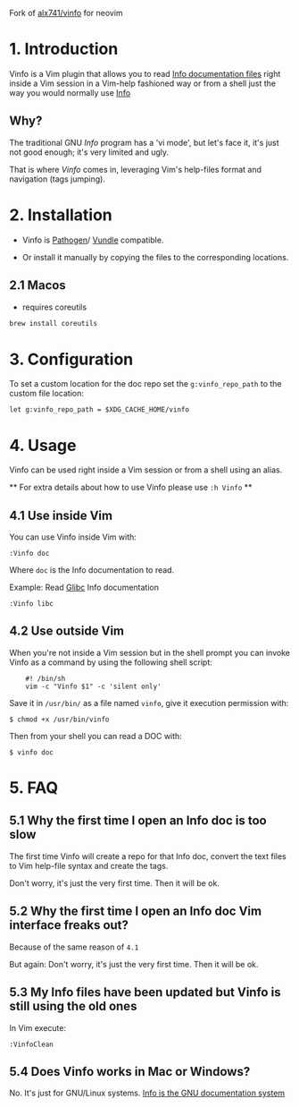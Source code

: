 Fork of [alx741/vinfo](https://github.com/alx741/vinfo) for neovim

# 1. Introduction

Vinfo is a Vim plugin that allows you to read
[Info documentation files](http://www.gnu.org/software/texinfo/)
right inside a Vim session in a Vim-help fashioned way or from a shell just the
way you would normally use [Info](http://www.gnu.org/software/texinfo/manual/info/info.html#Top)


## Why?

The traditional GNU *Info* program has a 'vi mode', but let's face it, it's just
not good enough; it's very limited and ugly.

That is where *Vinfo* comes in, leveraging Vim's help-files format and
navigation (tags jumping).



# 2. Installation

- Vinfo is [Pathogen](https://github.com/tpope/vim-pathogen)/
[Vundle](https://github.com/gmarik/Vundle.vim) compatible.

- Or install it manually by copying the files to the corresponding locations.

## 2.1 Macos

- requires coreutils
```sh
brew install coreutils
```

# 3. Configuration

To set a custom location for the doc repo set the `g:vinfo_repo_path` to the custom file location:

```vimscript
let g:vinfo_repo_path = $XDG_CACHE_HOME/vinfo
```
# 4. Usage

Vinfo can be used right inside a Vim session or from a shell using an alias.

** For extra details about how to use Vinfo please use `:h Vinfo` **


## 4.1 Use inside Vim

You can use Vinfo inside Vim with:

	:Vinfo doc

Where `doc` is the Info documentation to read.

Example:
Read [Glibc](http://www.gnu.org/software/libc/) Info documentation

	:Vinfo libc



## 4.2 Use outside Vim

When you're not inside a Vim session but in the shell prompt you can invoke
Vinfo as a command by using the following shell script:

		#! /bin/sh
		vim -c "Vinfo $1" -c 'silent only'

Save it in `/usr/bin/` as a file named `vinfo`, give it execution
permission with:

	$ chmod +x /usr/bin/vinfo

Then from your shell you can read a DOC with:

	$ vinfo doc



# 5. FAQ

## 5.1 Why the first time I open an Info doc is too slow

The first time Vinfo will create a repo for that Info doc, convert the text
files to Vim help-file syntax and create the tags.

Don't worry, it's just the very first time. Then it will be ok.


## 5.2 Why the first time I open an Info doc Vim interface freaks out?

Because of the same reason of `4.1`

But again: Don't worry, it's just the very first time. Then it will be ok.


## 5.3 My Info files have been updated but Vinfo is still using the old ones

In Vim execute:

	:VinfoClean


## 5.4 Does Vinfo works in Mac or Windows?

No. It's just for GNU/Linux systems.
[Info is the GNU documentation system](http://www.gnu.org/software/texinfo/manual/info/info.html)
